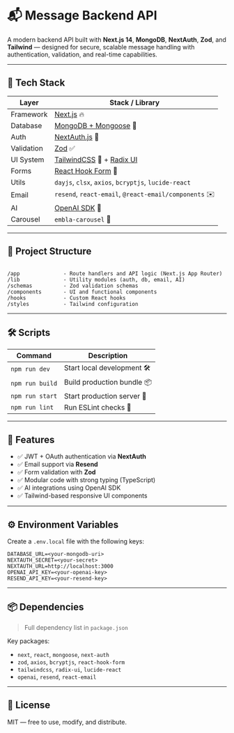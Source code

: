 # 📬 Message Backend API

A modern backend API built with **Next.js 14**, **MongoDB**, **NextAuth**, **Zod**, and **Tailwind** — designed for secure, scalable message handling with authentication, validation, and real-time capabilities.

---

## 🚀 Tech Stack

| Layer      | Stack / Library                                                                    |
| ---------- | ---------------------------------------------------------------------------------- |
| Framework  | [Next.js](https://nextjs.org/) 🔥                                                  |
| Database   | [MongoDB + Mongoose](https://mongoosejs.com/) 🍃                                   |
| Auth       | [NextAuth.js](https://next-auth.js.org/) 🔐                                        |
| Validation | [Zod](https://zod.dev/) ✅                                                         |
| UI System  | [TailwindCSS](https://tailwindcss.com/) 🎨 + [Radix UI](https://www.radix-ui.com/) |
| Forms      | [React Hook Form](https://react-hook-form.com/) 📝                                 |
| Utils      | `dayjs`, `clsx`, `axios`, `bcryptjs`, `lucide-react`                               |
| Email      | `resend`, `react-email`, `@react-email/components` ✉️                              |
| AI         | [OpenAI SDK](https://www.npmjs.com/package/openai) 🤖                              |
| Carousel   | `embla-carousel` 🎠                                                                |

---

## 📂 Project Structure

```

/app              - Route handlers and API logic (Next.js App Router)
/lib              - Utility modules (auth, db, email, AI)
/schemas          - Zod validation schemas
/components       - UI and functional components
/hooks            - Custom React hooks
/styles           - Tailwind configuration

```

---

## 🛠️ Scripts

| Command         | Description                |
| --------------- | -------------------------- |
| `npm run dev`   | Start local development 🛠️ |
| `npm run build` | Build production bundle 📦 |
| `npm run start` | Start production server 🚀 |
| `npm run lint`  | Run ESLint checks 🧹       |

---

## 🔐 Features

- ✅ JWT + OAuth authentication via **NextAuth**
- ✅ Email support via **Resend**
- ✅ Form validation with **Zod**
- ✅ Modular code with strong typing (TypeScript)
- ✅ AI integrations using OpenAI SDK
- ✅ Tailwind-based responsive UI components

---

## ⚙️ Environment Variables

Create a `.env.local` file with the following keys:

```env
DATABASE_URL=<your-mongodb-uri>
NEXTAUTH_SECRET=<your-secret>
NEXTAUTH_URL=http://localhost:3000
OPENAI_API_KEY=<your-openai-key>
RESEND_API_KEY=<your-resend-key>
```

---

## 📦 Dependencies

> Full dependency list in `package.json`

Key packages:

- `next`, `react`, `mongoose`, `next-auth`
- `zod`, `axios`, `bcryptjs`, `react-hook-form`
- `tailwindcss`, `radix-ui`, `lucide-react`
- `openai`, `resend`, `react-email`

---

## 📝 License

MIT — free to use, modify, and distribute.
